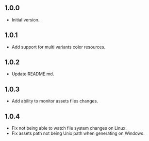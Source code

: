 ## 1.0.0

- Initial version.

## 1.0.1

- Add support for multi variants color resources.

## 1.0.2

- Update README.md.

## 1.0.3

- Add ability to monitor assets files changes.

## 1.0.4

- Fix not being able to watch file system changes on Linux.
- Fix assets path not being Unix path when generating on Windows.